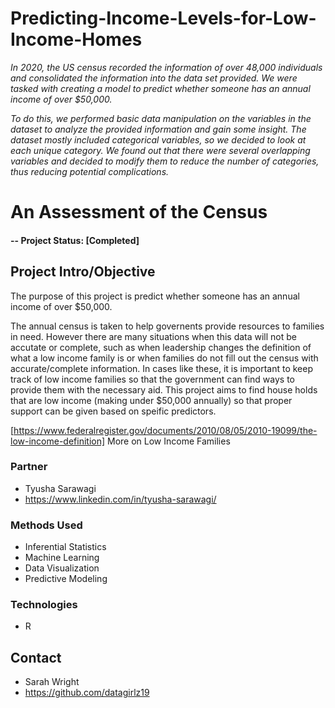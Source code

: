 # Predicting-Income-Levels-for-Low-Income-Homes
*In 2020, the US census recorded the information of over 48,000 individuals and
consolidated the information into the data set provided. We were
tasked with creating a model to predict whether someone has an annual income of over $50,000.*

*To do this, we performed basic data manipulation on the variables in the dataset to analyze the
provided information and gain some insight. The dataset mostly included categorical variables, so we decided
to look at each unique category. We found out that there were several overlapping variables and
decided to modify them to reduce the number of categories, thus reducing potential complications.*


# An Assessment of the Census

#### -- Project Status: [Completed]

## Project Intro/Objective
The purpose of this project is predict whether someone has an annual income of over $50,000. 

The annual census is taken to help governents provide resources to families in need. However there are many situations when this data will not be accutate or complete, such as when leadership changes the definition of what a low income family is or when families do not fill out the census with accurate/complete information. In cases like these, it is important to keep track of low income families so that the government can find ways to provide them with the necessary aid. This project aims to find house holds that are low income (making under $50,000 annually) so that proper support can be given based on speific predictors. 

[https://www.federalregister.gov/documents/2010/08/05/2010-19099/the-low-income-definition] More on Low Income Families 

### Partner
* Tyusha Sarawagi 
* https://www.linkedin.com/in/tyusha-sarawagi/

### Methods Used
* Inferential Statistics
* Machine Learning
* Data Visualization
* Predictive Modeling

### Technologies
* R 


## Contact
* Sarah Wright  
* https://github.com/datagirlz19

